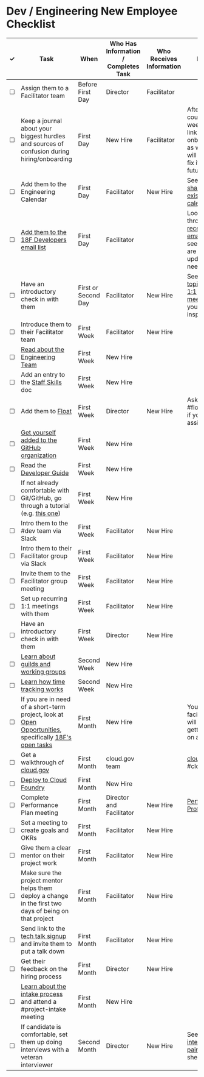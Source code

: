 # Dev / Engineering New Employee Checklist

<table>
  <thead>
    <tr>
      <th scope="col">&#10003;</th>
      <th scope="col">Task</th>
      <th scope="col">When</th>
      <th scope="col">Who Has Information / Completes Task</th>
      <th scope="col">Who Receives Information </th>
      <th scope="col">Notes</th>
    </tr>
  </thead>
  <tr>
    <td>&#9744;</td>
    <td>Assign them to a Facilitator team</td>
    <td>Before First Day</td>
    <td>Director</td>
    <td>Facilitator</td>
    <td></td>
  </tr>
  <tr>
    <!-- not dev-specific -->
    <td>&#9744;</td>
    <td>Keep a journal about your biggest hurdles and sources of confusion during hiring/onboarding</td>
    <td>First Day</td>
    <td>New Hire</td>
    <td>Facilitator</td>
    <td>After a couple weeks, put a link in #wg-onboarding as well. This will help us fix it for future hires.</td>
  </tr>
  <tr>
    <td>&#9744;</td>
    <td>Add them to the Engineering Calendar</td>
    <td>First Day</td>
    <td>Facilitator</td>
    <td>New Hire</td>
    <td>See how to <a href="https://support.google.com/calendar/answer/37082?hl=en">share an existing calendar</a>.</td>
  </tr>
  <tr>
    <td>&#9744;</td>
    <td><a href="https://groups.google.com/a/gsa.gov/forum/#!managemembers/18fdev/add">Add them to the 18F Developers email list</a></td>
    <td>First Day</td>
    <td>Facilitator</td>
    <td></td>
    <td>Look through the <a href="https://groups.google.com/a/gsa.gov/forum/#!forum/18fdev">recent emails</a> to see if there are any updates they need.</td>
  </tr>
  <tr>
    <td>&#9744;</td>
    <td>Have an introductory check in with them</td>
    <td>First or Second Day</td>
    <td>Facilitator</td>
    <td>New Hire</td>
    <td>See the <a href="https://docs.google.com/document/d/1_NKx-zMwYqBqV48k062j4X2zdhKdYUgYlnM3wMpn5p8/edit#heading=h.oqzmgpl64nct">topics for 1:1 meetings</a> if you need inspiration.</td>
  </tr>
  <tr>
    <td>&#9744;</td>
    <td>Introduce them to their Facilitator team</td>
    <td>First Week</td>
    <td>Facilitator</td>
    <td>New Hire</td>
    <td></td>
  </tr>
  <tr>
    <td>&#9744;</td>
    <td><a href="https://docs.google.com/document/d/1jtp6ZjWKZPvu1VhrQc8r7z6U3InxbtL5_baIECtPLkQ/edit#heading=h.525qbp2k2unh">Read about the Engineering Team</a></td>
    <td>First Week</td>
    <td>New Hire</td>
    <td></td>
    <td></td>
  </tr>
  <tr>
    <td>&#9744;</td>
    <td>Add an entry to the <a href="https://docs.google.com/spreadsheets/u/1/d/1X0i53EqWTzh0l3lrs0us-2bZ_2Z6TUGn2Y3lPHmSuXo/edit#gid=0">Staff Skills</a> doc</td>
    <td>First Week</td>
    <td>New Hire</td>
    <td></td>
    <td></td>
  </tr>
  <tr>
    <!-- not dev-specific -->
    <td>&#9744;</td>
    <td>Add them to <a href="https://18f.float.com">Float</a></td>
    <td>First Week</td>
    <td>Director</td>
    <td>New Hire</td>
    <td>Ask in #float-help if you need assistance.</td>
  </tr>
  <tr>
    <td>&#9744;</td>
    <td><a href="https://github.com/18F/handbook/blob/staging/articles/5-training-and-professional-development/seminars/github-and-18f-site.md#1-setting-up-your-account">Get yourself added to the GitHub organization</a></td>
    <td>First Week</td>
    <td>New Hire</td>
    <td></td>
    <td></td>
  </tr>
  <tr>
    <td>&#9744;</td>
    <td>Read the <a href="https://pages.18f.gov/development-guide">Developer Guide</a></td>
    <td>First Week</td>
    <td>New Hire</td>
    <td></td>
    <td></td>
  </tr>
  <tr>
    <td>&#9744;</td>
    <td>If not already comfortable with Git/GitHub, go through a tutorial (e.g. <a href="https://18f.gsa.gov/2015/03/03/how-to-use-github-and-the-terminal-a-guide/">this one</a>)</td>
    <td>First Week</td>
    <td>New Hire</td>
    <td></td>
    <td></td>
  </tr>
  <tr>
    <td>&#9744;</td>
    <td>Intro them to the #dev team via Slack</td>
    <td>First Week</td>
    <td>Facilitator</td>
    <td>New Hire</td>
    <td></td>
  </tr>
  <tr>
    <td>&#9744;</td>
    <td>Intro them to their Facilitator group via Slack</td>
    <td>First Week</td>
    <td>Facilitator</td>
    <td>New Hire</td>
    <td></td>
  </tr>
  <tr>
    <td>&#9744;</td>
    <td>Invite them to the Facilitator group meeting</td>
    <td>First Week</td>
    <td>Facilitator</td>
    <td>New Hire</td>
    <td></td>
  </tr>
  <tr>
    <td>&#9744;</td>
    <td>Set up recurring 1:1 meetings with them</td>
    <td>First Week</td>
    <td>Facilitator</td>
    <td>New Hire</td>
    <td></td>
  </tr>
  <tr>
    <td>&#9744;</td>
    <td>Have an introductory check in with them</td>
    <td>First Week</td>
    <td>Director</td>
    <td>New Hire</td>
    <td></td>
  </tr>
  <tr>
    <!-- not dev-specific -->
    <td>&#9744;</td>
    <td><a href="https://github.com/18F/handbook/blob/staging/articles/5-training-and-professional-development/seminars/working-groups-and-guilds-101.md">Learn about guilds and working groups</a></td>
    <td>Second Week</td>
    <td>New Hire</td>
    <td></td>
    <td></td>
  </tr>
  <tr>
    <!-- not dev-specific -->
    <td>&#9744;</td>
    <td><a href="https://github.com/18F/handbook/blob/staging/articles/4-how-we-work/tools/tock.md">Learn how time tracking works</a></td>
    <td>Second Week</td>
    <td>New Hire</td>
    <td></td>
    <td></td>
  </tr>
  <tr>
    <td>&#9744;</td>
    <td>If you are in need of a short-term project, look at <a href="https://openopps.digitalgov.gov">Open Opportunities</a>, specifically <a href="https://openopps.digitalgov.gov/tasks?search=18F">18F's open tasks</a></td>
    <td>First Month</td>
    <td>New Hire</td>
    <td></td>
    <td>Your facilitator will help with getting you on a project.</td>
  </tr>
  <tr>
    <td>&#9744;</td>
    <td>Get a walkthrough of <a href="https://cloud.gov">cloud.gov</a></td>
    <td>First Month</td>
    <td>cloud.gov team</td>
    <td></td>
    <td><a href="https://cloud.gov">cloud.gov</a> / #cloud-gov</td>
  </tr>
  <tr>
    <td>&#9744;</td>
    <td><a href="https://docs.google.com/document/d/1N0VQf5y0ZeO-9BS0Xk1W2p-YetF7HUqzSB4D-Kj7MXw/edit">Deploy to Cloud Foundry</a></td>
    <td>First Month</td>
    <td>New Hire</td>
    <td></td>
    <td></td>
  </tr>
  <tr>
    <td>&#9744;</td>
    <td>Complete Performance Plan meeting</td>
    <td>First Month</td>
    <td>Director and Facilitator</td>
    <td>New Hire</td>
    <td><a href="https://docs.google.com/document/d/1dRsoHGPv12IRjlWHl1uW63pMEad15GcmhP2m7jyU27M/edit">Performance Profile</a></td>
  </tr>
  <tr>
    <td>&#9744;</td>
    <td>Set a meeting to create goals and OKRs</td>
    <td>First Month</td>
    <td>Facilitator</td>
    <td>New Hire</td>
    <td></td>
  <tr>
    <td>&#9744;</td>
    <td>Give them a clear mentor on their project work</td>
    <td>First Month</td>
    <td>Facilitator</td>
    <td>New Hire</td>
    <td></td>
  </tr>
  <tr>
    <td>&#9744;</td>
    <td>Make sure the project mentor helps them deploy a change in the first two days of being on that project</td>
    <td>First Month</td>
    <td>Facilitator</td>
    <td>New Hire</td>
    <td></td>
  </tr>
  <tr>
    <td>&#9744;</td>
    <td>Send link to the <a href="https://github.com/18F/tech-talks">tech talk signup</a> and invite them to put a talk down</td>
    <td>First Month</td>
    <td>Facilitator</td>
    <td>New Hire</td>
    <td></td>
  </tr>
  <tr>
    <td>&#9744;</td>
    <td>Get their feedback on the hiring process</td>
    <td>First Month</td>
    <td>Director</td>
    <td>New Hire</td>
    <td></td>
  </tr>
  <tr>
    <!-- not dev-specific -->
    <td>&#9744;</td>
    <td><a href="https://github.com/18F/handbook/blob/staging/articles/5-training-and-professional-development/classes/project-intake-101.md">Learn about the intake process</a> and attend a #project-intake meeting</td>
    <td>First Month</td>
    <td>New Hire</td>
    <td></td>
    <td></td>
  </tr>
  <tr>
    <td>&#9744;</td>
    <td>If candidate is comfortable, set them up doing interviews with a veteran interviewer</td>
    <td>Second Month</td>
    <td>Director</td>
    <td>New Hire</td>
    <td>See the <a href="https://docs.google.com/spreadsheets/d/1DEN8_6WihdRMBzk0_b0GLdsB5pQZ5iBSxhQ7OK20ayw/edit#gid=750763825">interview pairings</a> sheet.</td>
  </tr>
</table>
